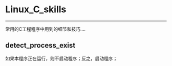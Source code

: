 # Linux_C_skills

----



常用的C工程程序中用到的细节和技巧....



##   detect_process_exist  

如果本程序正在运行，则不启动程序；反之，启动程序；



## 



## 











